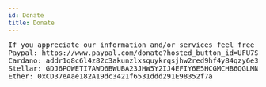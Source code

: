 ```yaml
---
id: Donate
title: Donate
---
```


<pre>
If you appreciate our information and/or services feel free to contact us or donate to our cause (a free, open source, and informed world) and help keep this site running:
Paypal: https://www.paypal.com/donate?hosted_button_id=UFU7SDK43VYFN
Cardano: addr1q8c6l4z82c3akunzlxsquykrqsjhw2red9hf4y84qzy6e34mrahrr792y3rucldwev0fwa706f2hgt9y9f7az4gdwcuqtuap82
Stellar: GDJ6POWETI7AWD6BWUBA23JHW5Y2IJ4EFIY6E5HCGMCHB6QGLMNH4QWZ
Ether: 0xCD37eAae182A19dc3421f6531ddd291E98352f7a 
</pre>
